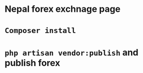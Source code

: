 # Nepal forex exchnage page

# `Composer install`

# `php artisan vendor:publish` and publish forex    